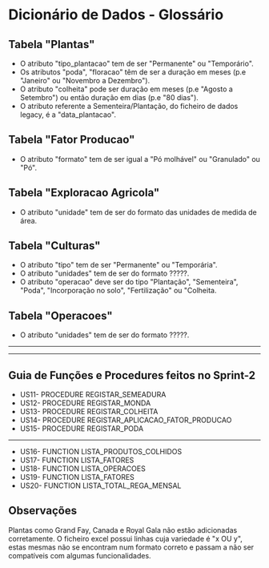 # Dicionário de Dados - Glossário

## Tabela "Plantas"

- O atributo "tipo_plantacao" tem de ser "Permanente" ou "Temporário".
- Os atributos "poda", "floracao" têm de ser a duração em meses (p.e "Janeiro" ou "Novembro a Dezembro").
- O atributo "colheita" pode ser duração em meses (p.e "Agosto a Setembro") ou então duração em dias (p.e "80 dias").
- O atributo referente a Sementeira/Plantação, do ficheiro de dados legacy, é a "data_plantacao".

## Tabela "Fator Producao"

- O atributo "formato" tem de ser igual a "Pó molhável" ou "Granulado" ou "Pó".

## Tabela "Exploracao Agricola"

- O atributo "unidade" tem de ser do formato das unidades de medida de área.

## Tabela "Culturas"

- O atributo "tipo" tem de ser "Permanente" ou "Temporária".
- O atributo "unidades" tem de ser do formato ?????.
- O atributo "operacao" deve ser do tipo "Plantação", "Sementeira", "Poda", "Incorporação no solo", "Fertilização" ou "Colheita.

## Tabela "Operacoes"

- O atributo "unidades" tem de ser do formato ?????.

---

---

## Guia de Funções e Procedures feitos no Sprint-2

- US11- PROCEDURE REGISTAR_SEMEADURA
- US12- PROCEDURE REGISTAR_MONDA
- US13- PROCEDURE REGISTAR_COLHEITA
- US14- PROCEDURE REGISTAR_APLICACAO_FATOR_PRODUCAO
- US15- PROCEDURE REGISTAR_PODA

---

- US16- FUNCTION LISTA_PRODUTOS_COLHIDOS
- US17- FUNCTION LISTA_FATORES
- US18- FUNCTION LISTA_OPERACOES
- US19- FUNCTION LISTA_FATORES
- US20- FUNCTION LISTA_TOTAL_REGA_MENSAL

## Observações

Plantas como Grand Fay, Canada e Royal Gala não estão adicionadas corretamente. O ficheiro excel possui linhas cuja variedade é "x OU y", estas mesmas não se encontram num formato correto e passam a não ser compatíveis com algumas funcionalidades.
